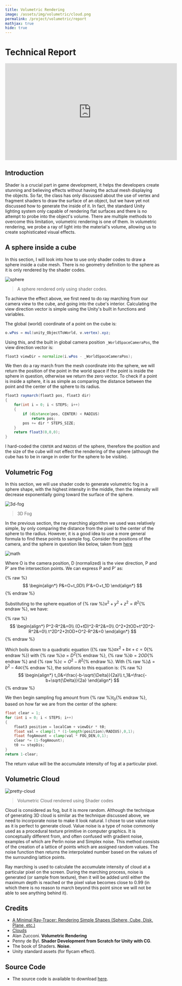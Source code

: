 ```yaml
---
title: Volumetric Rendering
image: /assets/img/volumetric/cloud.png
permalink: /project/volumetric/report
mathjax: true
hide: true
---
```


# Technical Report
<iframe width="560" height="315" src="https://www.youtube.com/embed/Uu9mE_DPcc8" frameborder="0" allow="accelerometer; autoplay; encrypted-media; gyroscope; picture-in-picture" allowfullscreen></iframe>

## Introduction
Shader is a crucial part in game development, it helps the developers create stunning and believing effects without having the actual mesh displaying the objects. So far, the class has only discussed about the use of vertex and fragment shaders to draw the surface of an object, but we have yet not discussed how to generate the inside of it. In fact, the standard Unity lighting system only capable of rendering flat surfaces and there is no attempt to probe into the object's volume. There are multiple methods to overcome this limitation, volumetric rendering is one of them. In volumetric rendering, we probe a ray of light into the material's volume, allowing us to create sophisticated visual effects.

## A sphere inside a cube
In this section, I will look into how to use only shader codes to draw a sphere inside a cube mesh. There is no geometry definition to the sphere as it is only rendered by the shader codes.

![sphere](/assets/img/volumetric/sphere.png)
> A sphere rendered only using shader codes.

To achieve the effect above, we first need to do ray marching from our camera view to the cube, and going into the cube's interior. Calculating the view direction vector is simple using the Unity's built in functions and variables.

The global (world) coordinate of a point on the cube is:
```glsl
o.wPos = mul(unity_ObjectToWorld, v.vertex).xyz;
```

Using this, and the built in global camera position `_WorldSpaceCameraPos`, the view direction vector is:
```glsl
float3 viewDir = normalize(i.wPos - _WorldSpaceCameraPos);
```

We then do a ray march from the mesh coordinate into the sphere, we will return the position of the point in the world space if the point is inside the sphere in question, otherwise we return the zero vector. To check if a point is inside a sphere, it is as simple as comparing the distance between the point and the center of the sphere to its radius.
```glsl
float3 raymarch(float3 pos, float3 dir)
{
    for(int i = 0; i < STEPS; i++)
    {
        if (distance(pos, CENTER) < RADIUS)
            return pos;
        pos += dir * STEPS_SIZE;
    }
    return float3(0,0,0);
}
```

I hard-coded the `CENTER` and `RADIUS` of the sphere, therefore the position and the size of the cube will not effect the rendering of the sphere (although the cube has to be in range in order for the sphere to be visible).

## Volumetric Fog
In this section, we will use shader code to generate volumetric fog in a sphere shape, with the highest intensity in the middle, then the intensity will decrease exponentially going toward the surface of the sphere.

![3d-fog](/assets/img/volumetric/fog.png)
> 3D Fog

In the previous section, the ray marching algorithm we used was relatively simple, by only comparing the distance from the pixel to the center of the sphere to the radius. However, it is a good idea to use a more general formula to find these points to sample fog. Consider the positions of the camera, and the sphere in question like below, taken from [here](https://www.scratchapixel.com/lessons/3d-basic-rendering/minimal-ray-tracer-rendering-simple-shapes/ray-sphere-intersection)

![math](/assets/img/volumetric/raysphereisect1.png)

Where O is the camera position, D (normalized) is the view direction, P and P' are the intersection points. We can express P and P' as:

{% raw %}
$$
\begin{align*}
    P&=O+t_0D\\
    P'&=O+t_1D
\end{align*}
$$
{% endraw %}

Substituting to the sphere equation of {% raw %}$x^2+y^2+z^2=R^2${% endraw %}, we have:

{% raw %}
$$
\begin{align*}
    P^2-R^2&=0\\
    (O+tD)^2-R^2&=0\\
    O^2+2tOD+t^2D^2-R^2&=0\\
    t^2D^2+2tOD+O^2-R^2&=0
\end{align*}
$$
{% endraw %}

Which boils down to a quadratic equation ({% raw %}$ax^2+bx+c=0${% endraw %}) with {% raw %}$a=D^2${% endraw %}, {% raw %}$b=2OD${% endraw %} and {% raw %}$c=O^2-R^2${% endraw %}. With {% raw %}$\Delta=b^2-4ac${% endraw %}, the solutions to this equation is:
{% raw %}
$$
\begin{align*}
    t_0&=\frac{-b-\sqrt{\Delta}}{2a}\\
    t_1&=\frac{-b+\sqrt{\Delta}}{2a}
\end{align*}
$$
{% endraw %}

We then begin sampling fog amount from {% raw %}$t_0${% endraw %}, based on how far we are from the center of the sphere:
```glsl
float clear = 1;
for (int i = 0; i < STEPS; i++)
{
    float3 position = localCam + viewDir * t0;
    float val = clamp(1 * (1-length(position)/RADIUS),0,1);
    float fogAmount = clamp(val * FOG_DEN,0,1);
    clear *= (1-fogAmount);
    t0 += stepDis;
}
return 1-clear;
```

The return value will be the accumulate intensity of fog at a particular pixel.

## Volumetric Cloud

![pretty-cloud](/assets/img/volumetric/cloud.png)
> Volumetric Cloud rendered using Shader codes

Cloud is considered as fog, but it is more random. Although the technique of generating 3D cloud is similar as the technique discussed above, we need to incorporate noise to make it look natural. I chose to use value noise as it is perfect to generate cloud. Value noise is a type of noise commonly used as a procedural texture primitive in computer graphics. It is conceptually different from, and often confused with gradient noise, examples of which are Perlin noise and Simplex noise. This method consists of the creation of a lattice of points which are assigned random values. The noise function then returns the interpolated number based on the values of the surrounding lattice points.

Ray marching is used to calculate the accumulate intensity of cloud at a particular pixel on the screen. During the marching process, noise is generated (or sample from texture), then it will be added until either the maximum depth is reached or the pixel value becomes close to 0.99 (in which there is no reason to march beyond this point since we will not be able to see anything behind it).

## Credits
- [A Minimal Ray-Tracer: Rendering Simple Shapes (Sphere, Cube, Disk, Plane, etc.)](https://www.scratchapixel.com/)
- [Clouds](https://www.shadertoy.com/view/XslGRr)
- Alan Zucconi. **Volumetric Rendering**
- Penny de Byl. **Shader Development from Scratch for Unity with CG**.
- The book of Shaders. **Noise**.
- Unity standard assets (for flycam effect).

## Source Code

- The source code is available to download [here](https://github.com/tienpdinh/Volumetric-Rendering).
